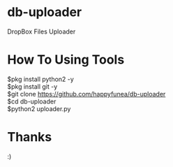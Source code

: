 # db-uploader
DropBox Files Uploader

# How To Using Tools
$pkg install python2 -y <br>
$pkg install git -y <br>
$git clone https://github.com/happyfunea/db-uploader <br>
$cd db-uploader <br>
$python2 uploader.py <br>

# Thanks
:)


